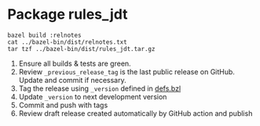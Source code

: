 # Package rules_jdt

```
bazel build :relnotes
cat ../bazel-bin/dist/relnotes.txt
tar tzf ../bazel-bin/dist/rules_jdt.tar.gz
```

1. Ensure all builds & tests are green.
2. Review `_previous_release_tag` is the last public release on GitHub.
   Update and commit if necessary.
3. Tag the release using `_version` defined in [defs.bzl](defs.bzl)
4. Update `_version` to next development version
5. Commit and push with tags
6. Review draft release created automatically by GitHub action and publish

